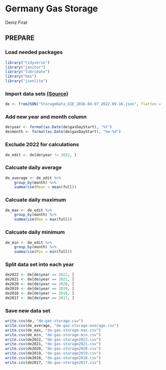 Germany Gas Storage
================
Deniz Firat

## PREPARE

### Load needed packages

``` r
library("tidyverse")
library("janitor")
library("lubridate")
library("hms")
library("jsonlite")
```

### Import data sets [(Source)](https://agsi.gie.eu/)

``` r
de <- fromJSON("StorageData_GIE_2016-04-07_2022-09-16.json", flatten = TRUE)
```

### Add new year and month column

``` r
de$year <- format(as.Date(de$gasDayStart), "%Y")
de$month <- format(as.Date(de$gasDayStart), "%m-%d")
```

### Exclude 2022 for calculations

``` r
de_edit <- de[de$year != 2022, ]
```

### Calcuate daily average

``` r
de_average <- de_edit %>% 
    group_by(month) %>% 
    summarise(Mean = mean(full))
```

### Calcuate daily maximum

``` r
de_max <- de_edit %>% 
    group_by(month) %>% 
    summarise(Max = max(full))
```

### Calcuate daily minimum

``` r
de_min <- de_edit %>% 
    group_by(month) %>% 
    summarise(Min = min(full))
```

### Split data set into each year

``` r
de2022 <- de[de$year == 2022, ]
de2021 <- de[de$year == 2021, ]
de2020 <- de[de$year == 2020, ]
de2019 <- de[de$year == 2019, ]
de2018 <- de[de$year == 2018, ]
de2017 <- de[de$year == 2017, ]
```

### Save new data set

``` r
write.csv(de, "de-gas-storage.csv")
write.csv(de_average, "de-gas-storage-average.csv")
write.csv(de_max, "de-gas-storage-max.csv")
write.csv(de_min, "de-gas-storage-min.csv")
write.csv(de2022, "de-gas-storage2022.csv")
write.csv(de2021, "de-gas-storage2021.csv")
write.csv(de2020, "de-gas-storage2020.csv")
write.csv(de2019, "de-gas-storage2019.csv")
write.csv(de2018, "de-gas-storage2018.csv")
write.csv(de2017, "de-gas-storage2017.csv")
```
